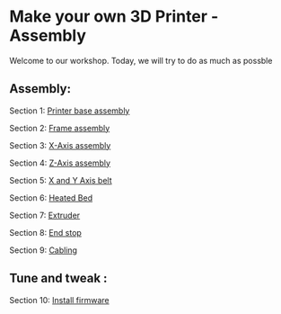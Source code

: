 # Make your own 3D Printer - Assembly

Welcome to our workshop. Today, we will try to do as much as possble

## Assembly:

Section 1: [Printer base assembly](s1-base-assembly.md)

Section 2: [Frame assembly](s2-frame-assembly.md)

Section 3: [X-Axis assembly](s3-xaxis-assembly.md)

Section 4: [Z-Axis assembly](s4-zaxis-assembly.md)

Section 5: [X and Y Axis belt](s5-xyaxis-belt.md)

Section 6: [Heated Bed](s6-heated-bed.md)

Section 7: [Extruder](s7-extruder.md)

Section 8: [End stop](s8-end-stop.md)

Section 9: [Cabling](s9-cabling.md)

## Tune and tweak :

Section 10: [Install firmware](s10-install-firmware.md)
